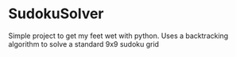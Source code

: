# SudokuSolver
Simple project to get my feet wet with python. Uses a backtracking algorithm to solve a standard 9x9 sudoku grid 
